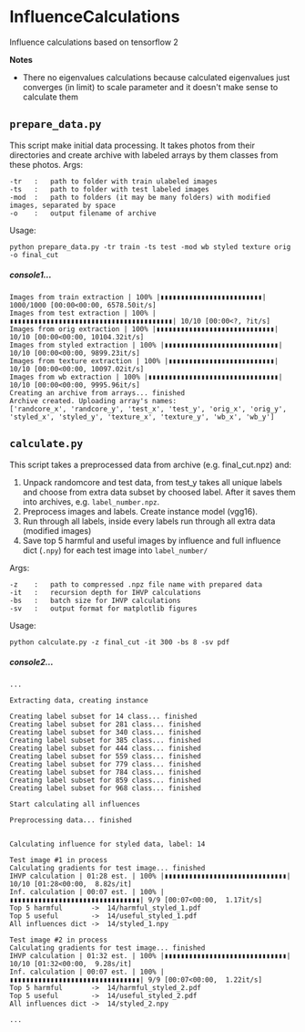 # InfluenceCalculations
Influence calculations based on tensorflow 2

**Notes**

- There no eigenvalues calculations because calculated eigenvalues just converges (in limit) to scale parameter and it doesn't make sense to calculate them

## `prepare_data.py`
This script make initial data processing. It takes photos from their directories and create archive with labeled arrays by them classes from these photos.
Args: 
```
-tr   :   path to folder with train ulabeled images
-ts   :   path to folder with test labeled images
-mod  :   path to folders (it may be many folders) with modified images, separated by space
-o    :   output filename of archive  
```

Usage:
```
python prepare_data.py -tr train -ts test -mod wb styled texture orig -o final_cut
```

##### console1...
```
Images from train extraction | 100% |▮▮▮▮▮▮▮▮▮▮▮▮▮▮▮▮▮▮▮▮▮▮▮▮▮| 1000/1000 [00:00<00:00, 6578.50it/s]
Images from test extraction | 100% |▮▮▮▮▮▮▮▮▮▮▮▮▮▮▮▮▮▮▮▮▮▮▮▮▮▮▮▮▮▮▮▮▮▮▮▮▮▮▮▮| 10/10 [00:00<?, ?it/s]
Images from orig extraction | 100% |▮▮▮▮▮▮▮▮▮▮▮▮▮▮▮▮▮▮▮▮▮▮▮▮▮▮▮▮▮| 10/10 [00:00<00:00, 10104.32it/s]
Images from styled extraction | 100% |▮▮▮▮▮▮▮▮▮▮▮▮▮▮▮▮▮▮▮▮▮▮▮▮▮▮▮▮| 10/10 [00:00<00:00, 9899.23it/s]
Images from texture extraction | 100% |▮▮▮▮▮▮▮▮▮▮▮▮▮▮▮▮▮▮▮▮▮▮▮▮▮▮| 10/10 [00:00<00:00, 10097.02it/s]
Images from wb extraction | 100% |▮▮▮▮▮▮▮▮▮▮▮▮▮▮▮▮▮▮▮▮▮▮▮▮▮▮▮▮▮▮▮▮| 10/10 [00:00<00:00, 9995.96it/s]
Creating an archive from arrays... finished
Archive created. Uploading array's names:
['randcore_x', 'randcore_y', 'test_x', 'test_y', 'orig_x', 'orig_y', 'styled_x', 'styled_y', 'texture_x', 'texture_y', 'wb_x', 'wb_y']
```

## `calculate.py`
This script takes a preprocessed data from archive (e.g. final_cut.npz) and:
1. Unpack randomcore and test data, from test_y takes all unique labels and choose from extra data subset by choosed label. After it saves them into archives, e.g. `label_number.npz`.
2. Preprocess images and labels. Create instance model (vgg16).
3. Run through all labels, inside every labels run through all extra data (modified images)
4. Save top 5 harmful and useful images by influence and full influence dict (`.npy`) for each test image into `label_number/`

Args: 
```
-z    :   path to compressed .npz file name with prepared data
-it   :   recursion depth for IHVP calculations
-bs   :   batch size for IHVP calculations
-sv   :   output format for matplotlib figures
```

Usage:
```
python calculate.py -z final_cut -it 300 -bs 8 -sv pdf
```

##### console2...

```
...

Extracting data, creating instance

Creating label subset for 14 class... finished
Creating label subset for 281 class... finished
Creating label subset for 340 class... finished
Creating label subset for 385 class... finished
Creating label subset for 444 class... finished
Creating label subset for 559 class... finished
Creating label subset for 779 class... finished
Creating label subset for 784 class... finished
Creating label subset for 859 class... finished
Creating label subset for 968 class... finished

Start calculating all influences

Preprocessing data... finished


Calculating influence for styled data, label: 14

Test image #1 in process
Calculating gradients for test image... finished
IHVP calculation | 01:28 est. | 100% |▮▮▮▮▮▮▮▮▮▮▮▮▮▮▮▮▮▮▮▮▮▮▮▮▮▮▮▮▮▮| 10/10 [01:28<00:00,  8.82s/it]
Inf. calculation | 00:07 est. | 100% |▮▮▮▮▮▮▮▮▮▮▮▮▮▮▮▮▮▮▮▮▮▮▮▮▮▮▮▮▮▮▮▮| 9/9 [00:07<00:00,  1.17it/s]
Top 5 harmful		->	14/harmful_styled_1.pdf
Top 5 useful		->	14/useful_styled_1.pdf
All influences dict	->	14/styled_1.npy

Test image #2 in process
Calculating gradients for test image... finished
IHVP calculation | 01:32 est. | 100% |▮▮▮▮▮▮▮▮▮▮▮▮▮▮▮▮▮▮▮▮▮▮▮▮▮▮▮▮▮▮| 10/10 [01:32<00:00,  9.28s/it]
Inf. calculation | 00:07 est. | 100% |▮▮▮▮▮▮▮▮▮▮▮▮▮▮▮▮▮▮▮▮▮▮▮▮▮▮▮▮▮▮▮▮| 9/9 [00:07<00:00,  1.22it/s]
Top 5 harmful		->	14/harmful_styled_2.pdf
Top 5 useful		->	14/useful_styled_2.pdf
All influences dict	->	14/styled_2.npy

...
```
